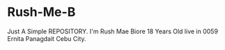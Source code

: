 # Rush-Me-B

Just A Simple REPOSITORY.
I'm Rush Mae Biore 18 Years Old live in 0059 Ernita Panagdait Cebu City.
